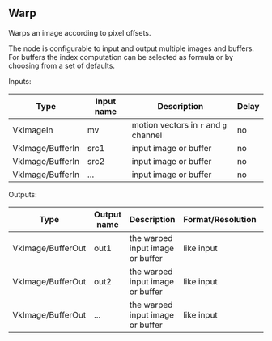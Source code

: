 ## Warp

Warps an image according to pixel offsets.

The node is configurable to input and output multiple images and buffers.
For buffers the index computation can be selected as formula or by choosing from a set of defaults.

Inputs:

| Type              | Input name   | Description                              | Delay |
|-------------------|--------------|------------------------------------------|-------|
| VkImageIn         | mv           | motion vectors in `r` and `g` channel    | no    |
| VkImage/BufferIn  | src1         | input image or buffer                    | no    |
| VkImage/BufferIn  | src2         | input image or buffer                    | no    |
| VkImage/BufferIn  | ...          | input image or buffer                    | no    |

Outputs:

| Type              | Output name   | Description                      | Format/Resolution | Persistent |
|-------------------|---------------|----------------------------------|-------------------|------------|
| VkImage/BufferOut | out1          | the warped input image or buffer | like input        | no         |
| VkImage/BufferOut | out2          | the warped input image or buffer | like input        | no         |
| VkImage/BufferOut | ...           | the warped input image or buffer | like input        | no         |
